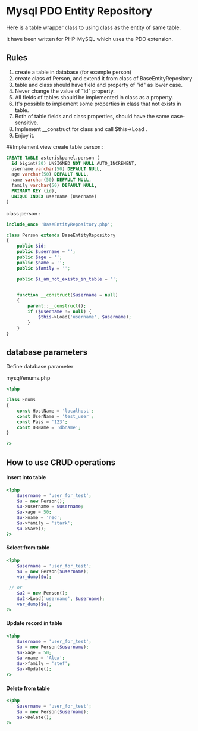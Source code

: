 # Mysql PDO Entity Repository
Here is a table wrapper class to using class as the entity of same table.

It have been written for PHP-MySQL which uses the PDO extension.


## Rules
1. create a table in database (for example person)
2. create class of Person, and extend it from class of BaseEntityRepository
3. table and class should have field and property of "id" as lower case.
5. Never change the value of "id" property.
6. All fields of tables should be implemented in class as a property.
7. It's possible to implement some properties in class that not exists in table.
8. Both of table fields and class properties, should have the same case-sensitive.
9. Implement __construct for class and call $this->Load .
10. Enjoy it.

##Implement view
create table person :
```sql
CREATE TABLE asteriskpanel.person (
  id bigint(20) UNSIGNED NOT NULL AUTO_INCREMENT,
  username varchar(50) DEFAULT NULL,
  age varchar(50) DEFAULT NULL,
  name varchar(50) DEFAULT NULL,
  family varchar(50) DEFAULT NULL,
  PRIMARY KEY (id),
  UNIQUE INDEX username (Username)
)

```
class person :
```php
include_once 'BaseEntityRepository.php';

class Person extends BaseEntityRepository
{
    public $id;
    public $username = '';
    public $age = '';
    public $name = '';
    public $family = '';

    public $i_am_not_exists_in_table = '';


    function __construct($username = null)
    {
        parent::__construct();
        if ($username != null) {
            $this->Load('username', $username);
        }
    }
}
```

## database parameters

Define database parameter

mysql/enums.php
```php
<?php

class Enums
{
    const HostName = 'localhost';
    const UserName = 'test_user';
    const Pass = '123';
    const DBName = 'dbname';
}

?>
```


## How to use CRUD operations
#### Insert into table
```php
<?php
	$username = 'user_for_test';
    $u = new Person();
    $u->username = $username;
    $u->age = 50;
    $u->name = 'ned';
    $u->family = 'stark';
    $u->Save();
?>
```




#### Select from table
```php
<?php
	$username = 'user_for_test';
    $u = new Person($username);
    var_dump($u);

 // or
    $u2 = new Person();
	$u2->Load('username', $username);
    var_dump($u);
?>
```


#### Update record in table
```php
<?php
	$username = 'user_for_test';
    $u = new Person($username);
    $u->age = 50;
    $u->name = 'Alex';
    $u->family = 'stef';
    $u->Update();
?>
```
#### Delete from table
```php
<?php
	$username = 'user_for_test';
    $u = new Person($username);
    $u->Delete();
?>
```

